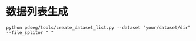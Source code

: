 # 数据列表生成

```
python pdseg/tools/create_dataset_list.py --dataset "your/dataset/dir" --file_splitor " "
```
